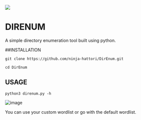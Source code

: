 [![](https://forthebadge.com/images/badges/made-with-python.svg)](https://www.python.org)
# DIRENUM
A simple directory enumeration tool built using python.

##INSTALLATION

```shell
git clone https://github.com/ninja-hattori/DirEnum.git
```

```shell
cd DirEnum
```

## USAGE

```shell
python3 direnum.py -h
```

![image](https://user-images.githubusercontent.com/112231923/194515764-99db38b1-fcbe-4a0f-b8f7-6e759a775628.png)


You can use your custom wordlist or go with the default wordlist.
